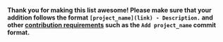 **Thank you for making this list awesome! Please make sure that your addition follows the format `[project_name](link) - Description.` and other [contribution requirements](https://github.com/MystenLabs/awesome-move/blob/main/CONTRIBUTING.md) such as the `Add project_name` commit format.**
